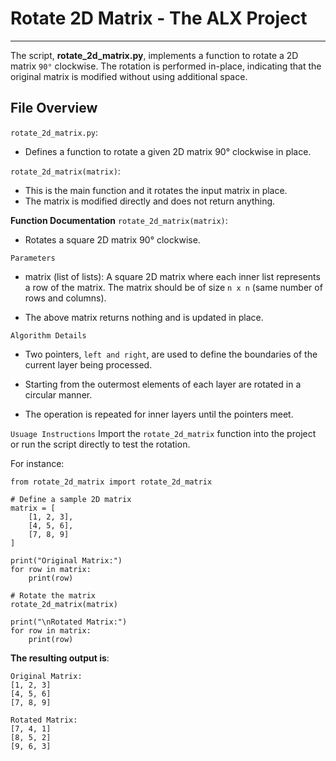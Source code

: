 # Rotate 2D Matrix - The ALX Project
--------------
The script, __rotate_2d_matrix.py__, implements a function 
to rotate a 2D matrix `90°` clockwise. The rotation is performed 
in-place, indicating that the original matrix is modified 
without using additional space.

## File Overview

`rotate_2d_matrix.py`: 
- Defines a function to rotate a given 2D matrix 90° clockwise in place.

`rotate_2d_matrix(matrix)`:
- This is the main function and it rotates the input matrix in place.
- The matrix is modified directly and does not return anything.

__Function Documentation__
`rotate_2d_matrix(matrix)`:
- Rotates a square 2D matrix 90° clockwise.

`Parameters`
- matrix (list of lists): A square 2D matrix where each inner list 
represents a row of the matrix. The matrix should be of size `n x n` 
(same number of rows and columns).

- The above matrix returns nothing and is updated in place.

`Algorithm Details`
- Two pointers, `left and right`, are used to define the boundaries 
of the current layer being processed.

- Starting from the outermost elements of each layer are rotated 
in a circular manner.

- The operation is repeated for inner layers until the pointers meet.

`Usuage Instructions`
Import the `rotate_2d_matrix` function into the project or 
run the script directly to test the rotation.

For instance:

```
from rotate_2d_matrix import rotate_2d_matrix

# Define a sample 2D matrix
matrix = [
    [1, 2, 3],
    [4, 5, 6],
    [7, 8, 9]
]

print("Original Matrix:")
for row in matrix:
    print(row)

# Rotate the matrix
rotate_2d_matrix(matrix)

print("\nRotated Matrix:")
for row in matrix:
    print(row)

```

__The resulting output is__:

```
Original Matrix:
[1, 2, 3]
[4, 5, 6]
[7, 8, 9]

Rotated Matrix:
[7, 4, 1]
[8, 5, 2]
[9, 6, 3]

```


